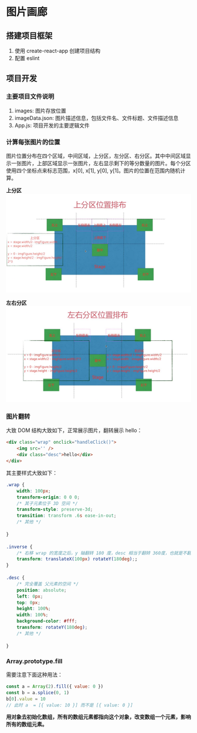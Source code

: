# 图片画廊

## 搭建项目框架

1. 使用 create-react-app 创建项目结构
2. 配置 eslint


## 项目开发

### 主要项目文件说明

1. images: 图片存放位置
2. imageData.json: 图片描述信息，包括文件名、文件标题、文件描述信息
3. App.js: 项目开发的主要逻辑文件

### 计算每张图片的位置

图片位置分布在四个区域，中间区域，上分区，左分区、右分区。其中中间区域显示一张图片，上部区域显示一张图片，左右显示剩下的等分数量的图片。每个分区使用四个坐标点来标志范围，x[0], x[1], y[0], y[1]。图片的位置在范围内随机计算。

**上分区**
![top](./images/top.png)

**左右分区**
![left-right](./images/left-right.png)

### 图片翻转

大致 DOM 结构大致如下，正常展示图片，翻转展示 hello：

```html
<div class="wrap" onclick="handleClick()">
	<img src='' />
	<div class="desc">hello</div>
</div>
```

其主要样式大致如下：

```css
.wrap {
	width: 100px;
	transform-origin: 0 0 0;
	/* 其子元素位于 3D 空间 */
	transform-style: preserve-3d;
    transition: transform .6s ease-in-out;
	/* 其他 */

}

.inverse {
	/* 右移 wrap 的宽度之后，y 轴翻转 180 度，desc 相当于翻转 360度，也就是不翻转了 */
	transform: translateX(100px) rotateY(180deg);;
}

.desc {
	/* 完全覆盖 父元素的空间 */
	position: absolute;
	left: 0px;
	top: 0px;
	height: 100%;
	width: 100%;
	background-color: #fff;
	transform: rotateY(180deg);
	/* 其他 */

}
```

### Array.prototype.fill

需要注意下面这种用法：

```js
const a = Array(2).fill({ value: 0 })
const b = a.splice(0, 1)
b[0].value = 10
// 此时 a  = [{ value: 10 }] 而不是 [{ value: 0 }]
```

**用对象去初始化数组，所有的数组元素都指向这个对象，改变数组一个元素，影响所有的数组元素。**








